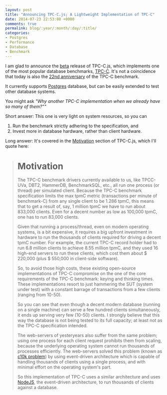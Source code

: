 ```yaml
---
layout: post
title: "Announcing TPC-C.js; A Lightweight Implementation of TPC-C"
date: 2014-07-23 22:53:08 +0000
comments: true
permalink: blog/:year/:month/:day/:title/
categories:
- Postgres
- Performance
- Database
- Benchmark
---
```


I am glad to announce the [beta] release of TPC-C.js, which implements one of
the most popular database benchmarks, [TPC-C]. It's not a coincidence that today
is also the [22nd anniversary] of the TPC-C benchmark.

It currently supports [Postgres] database, but can be easily extended to test
other database systems.

[beta]: https://github.com/gurjeet/DBYardstick/tree/v0.1.0/TPC-C
[TPC-C]: http://www.tpc.org/tpcc/default.asp
[22nd anniversary]: http://www.tpc.org/information/sessions/sigmod/sld007.htm
[Postgres]: http://www.postgresql.org/

You might ask *"Why another TPC-C implementation when we already have so many of
them?""*

Short answer: This one is very light on system resources, so you can

1. Run the benchmark strictly adhering to the specification, and
2. Invest more in database hardware, rather than client hardware.

Long answer: It's covered in the [Motivation] section of TPC-C.js, which I'll
quote here:

[Motivation]: https://github.com/gurjeet/DBYardstick/tree/master/TPC-C#motivation

> Motivation
> ==========
>
> The TPC-C benchmark drivers currently available to us, like TPCC-UVa, DBT2,
> HammerDB, BenchmarkSQL, etc., all run one process (or thread) per simulated
> client. Because the TPC-C benchmark specification limits the max tpmC metric
> (transactions per minute of benchmark-C) from any single client to be 1.286 tpmC,
> this means that to get a result of, say, 1 million tpmC we have to run about
> 833,000 clients. Even for a decent number as low as 100,000 tpmC, one has to run
> 83,000 clients.
>
> Given that running a process/thread, even on modern operating systems, is a bit
> expensive, it requires a big upfront investment in hardware to run the thousands
> of clients required for driving a decent tpmC number. For example, the current
> TPC-C record holder had to run 6.8 million clients to achieve 8.55 million tpmC,
> and they used 16 high-end servers to run these clients, which cost them about
> $ 220,000 (plus $ 550,000 in client-side software).
>
> So, to avoid those high costs, these existing open-source implementations of
> TPC-C compromise on the one of the core requirements of the TPC-C benchmark:
> keying and thinking times. These implementations resort to just hammering the
> SUT (system under test) with a constant barrage of transactions from a few
> clients (ranging from 10-50).
>
> So you can see that even though a decent modern database (running on a single
> machine) can serve a few hundred clients simultaneously, it ends up serving
> very few (10-50) clients. I strongly believe that this way the database is
> not being tested to its full capacity; at least not as the TPC-C specification
> intended.
>
> The web-servers of yesteryears also suffer from the same problem; using one
> process for each client request prohibits them from scaling, because the
> underlying operating system cannot run thousands of processes efficiently. The
> web-servers solved this problem (known as [c10k problem]) by using event-driven
> architecture which is capable of handling thousands of clients using a single
> process, and with minimal effort on the operating system's part.
>
> So this implementation of TPC-C uses a similar architecture and uses [NodeJS],
> the event-driven architecture, to run thousands of clients against a database.
>
[c10k problem]: http://en.wikipedia.org/wiki/C10k_problem
[NodeJS]: http://nodejs.org/

